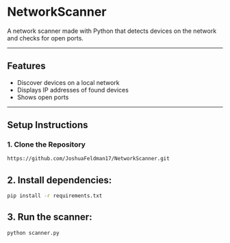# **NetworkScanner**

A network scanner made with Python that detects devices on the network and checks for open ports.

---

## **Features**

- Discover devices on a local network
- Displays IP addresses of found devices
- Shows open ports 

---

## **Setup Instructions**

### **1. Clone the Repository**

```bash
https://github.com/JoshuaFeldman17/NetworkScanner.git
```
## 2. Install dependencies:
```bash
pip install -r requirements.txt
```
## 3. Run the scanner:
```bash
python scanner.py
```
